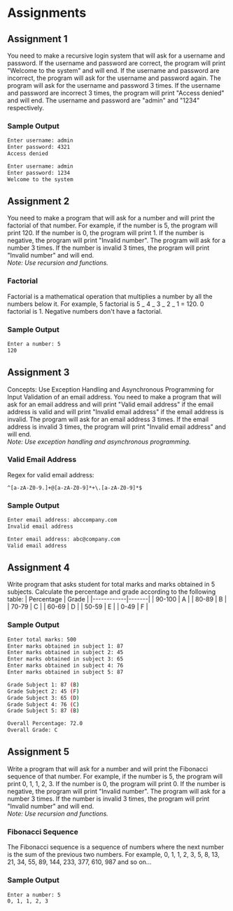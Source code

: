 # Assignments

## Assignment 1

You need to make a recursive login system that will ask for a username and password. If the username and password are correct, the program will print "Welcome to the system" and will end. If the username and password are incorrect, the program will ask for the username and password again. The program will ask for the username and password 3 times. If the username and password are incorrect 3 times, the program will print "Access denied" and will end. The username and password are "admin" and "1234" respectively.

### Sample Output

```bash
Enter username: admin
Enter password: 4321
Access denied

Enter username: admin
Enter password: 1234
Welcome to the system
```

## Assignment 2

You need to make a program that will ask for a number and will print the factorial of that number. For example, if the number is 5, the program will print 120. If the number is 0, the program will print 1. If the number is negative, the program will print "Invalid number". The program will ask for a number 3 times. If the number is invalid 3 times, the program will print "Invalid number" and will end. <br>
_Note: Use recursion and functions._

### Factorial

Factorial is a mathematical operation that multiplies a number by all the numbers below it. For example, 5 factorial is 5 _ 4 _ 3 _ 2 _ 1 = 120. 0 factorial is 1. Negative numbers don't have a factorial.

### Sample Output

```bash
Enter a number: 5
120
```

## Assignment 3

Concepts: Use Exception Handling and Asynchronous Programming for Input Validation of an email address.
You need to make a program that will ask for an email address and will print "Valid email address" if the email address is valid and will print "Invalid email address" if the email address is invalid. The program will ask for an email address 3 times. If the email address is invalid 3 times, the program will print "Invalid email address" and will end. <br>
_Note: Use exception handling and asynchronous programming._

### Valid Email Address

Regex for valid email address:

```
^[a-zA-Z0-9.]+@[a-zA-Z0-9]*+\.[a-zA-Z0-9]*$
```

### Sample Output

```bash
Enter email address: abccompany.com
Invalid email address

Enter email address: abc@company.com
Valid email address
```

## Assignment 4

Write program that asks student for total marks and marks obtained in 5 subjects.
Calculate the percentage and grade according to the following table:
| Percentage | Grade |
|------------|-------|
| 90-100 | A |
| 80-89 | B |
| 70-79 | C |
| 60-69 | D |
| 50-59 | E |
| 0-49 | F |

### Sample Output

```bash
Enter total marks: 500
Enter marks obtained in subject 1: 87
Enter marks obtained in subject 2: 45
Enter marks obtained in subject 3: 65
Enter marks obtained in subject 4: 76
Enter marks obtained in subject 5: 87

Grade Subject 1: 87 (B)
Grade Subject 2: 45 (F)
Grade Subject 3: 65 (D)
Grade Subject 4: 76 (C)
Grade Subject 5: 87 (B)

Overall Percentage: 72.0
Overall Grade: C
```

## Assignment 5

Write a program that will ask for a number and will print the Fibonacci sequence of that number. For example, if the number is 5, the program will print 0, 1, 1, 2, 3. If the number is 0, the program will print 0. If the number is negative, the program will print "Invalid number". The program will ask for a number 3 times. If the number is invalid 3 times, the program will print "Invalid number" and will end. <br>
_Note: Use recursion and functions._

### Fibonacci Sequence
The Fibonacci sequence is a sequence of numbers where the next number is the sum of the previous two numbers. For example, 0, 1, 1, 2, 3, 5, 8, 13, 21, 34, 55, 89, 144, 233, 377, 610, 987 and so on...

### Sample Output

```bash
Enter a number: 5
0, 1, 1, 2, 3
```